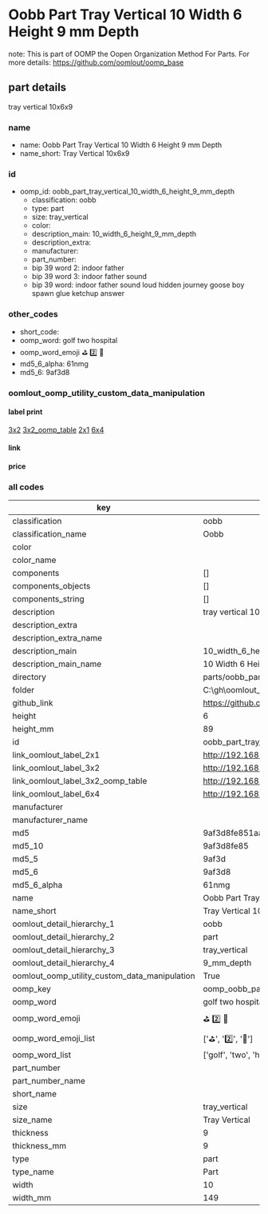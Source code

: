 # Oobb Part Tray Vertical 10 Width 6 Height 9 mm Depth  

note: This is part of OOMP the Oopen Organization Method For Parts. For more details: https://github.com/oomlout/oomp_base

##  part details
  



tray vertical 10x6x9



### name
* name: Oobb Part Tray Vertical 10 Width 6 Height 9 mm Depth
* name_short: Tray Vertical 10x6x9 
### id
* oomp_id: oobb_part_tray_vertical_10_width_6_height_9_mm_depth
  * classification: oobb
  * type: part
  * size: tray_vertical
  * color: 
  * description_main: 10_width_6_height_9_mm_depth
  * description_extra: 
  * manufacturer: 
  * part_number: 
  * bip 39 word 2: indoor father
  * bip 39 word 3: indoor father sound
  * bip 39 word: indoor father sound loud hidden journey goose boy spawn glue ketchup answer

### other_codes
* short_code: 
* oomp_word: golf two hospital
* oomp_word_emoji :golf: :two: :hospital:
* md5_6_alpha: 61nmg
* md5_6: 9af3d8






### oomlout_oomp_utility_custom_data_manipulation
#### label print
[3x2](http://192.168.1.245:1112/?label=oomp%2061nmg)
[3x2_oomp_table](http://192.168.1.108:1112/?label=oomp%2061nmg)
[2x1](http://192.168.1.242:1112/?label=oomp%2061nmg)
[6x4](http://192.168.1.55:1112/?label=oomp%2061nmg)    

#### link

                              

#### price







### all codes 
| key | value |  
| --- | --- |  
| classification | oobb |  
| classification_name | Oobb |  
| color |  |  
| color_name |  |  
| components | [] |  
| components_objects | [] |  
| components_string | [] |  
| description | tray vertical 10x6x9 |  
| description_extra |  |  
| description_extra_name |  |  
| description_main | 10_width_6_height_9_mm_depth |  
| description_main_name | 10 Width 6 Height 9 mm Depth |  
| directory | parts/oobb_part_tray_vertical_10_width_6_height_9_mm_depth |  
| folder | C:\gh\oomlout_oobb_version_4_generated_parts\parts\oobb_part_tray_vertical_10_width_6_height_9_mm_depth |  
| github_link | https://github.com/oomlout/oomlout_oomp_part_src/tree/main/parts/oobb_part_tray_vertical_10_width_6_height_9_mm_depth |  
| height | 6 |  
| height_mm | 89 |  
| id | oobb_part_tray_vertical_10_width_6_height_9_mm_depth |  
| link_oomlout_label_2x1 | http://192.168.1.242:1112/?label=oomp%2061nmg |  
| link_oomlout_label_3x2 | http://192.168.1.245:1112/?label=oomp%2061nmg |  
| link_oomlout_label_3x2_oomp_table | http://192.168.1.108:1112/?label=oomp%2061nmg |  
| link_oomlout_label_6x4 | http://192.168.1.55:1112/?label=oomp%2061nmg |  
| manufacturer |  |  
| manufacturer_name |  |  
| md5 | 9af3d8fe851aac91e1b5b8439f94eb98 |  
| md5_10 | 9af3d8fe85 |  
| md5_5 | 9af3d |  
| md5_6 | 9af3d8 |  
| md5_6_alpha | 61nmg |  
| name | Oobb Part Tray Vertical 10 Width 6 Height 9 mm Depth |  
| name_short | Tray Vertical 10x6x9  |  
| oomlout_detail_hierarchy_1 | oobb |  
| oomlout_detail_hierarchy_2 | part |  
| oomlout_detail_hierarchy_3 | tray_vertical |  
| oomlout_detail_hierarchy_4 | 9_mm_depth |  
| oomlout_oomp_utility_custom_data_manipulation | True |  
| oomp_key | oomp_oobb_part_tray_vertical_10_width_6_height_9_mm_depth |  
| oomp_word | golf two hospital |  
| oomp_word_emoji | :golf: :two: :hospital: |  
| oomp_word_emoji_list | [':golf:', ':two:', ':hospital:'] |  
| oomp_word_list | ['golf', 'two', 'hospital'] |  
| part_number |  |  
| part_number_name |  |  
| short_name |  |  
| size | tray_vertical |  
| size_name | Tray Vertical |  
| thickness | 9 |  
| thickness_mm | 9 |  
| type | part |  
| type_name | Part |  
| width | 10 |  
| width_mm | 149 |  
